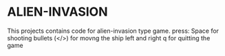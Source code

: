 # ALIEN-INVASION
This projects contains code for alien-invasion type game.
press:
Space for shooting bullets
(</>) for movng the ship left and right
q for quitting the game
